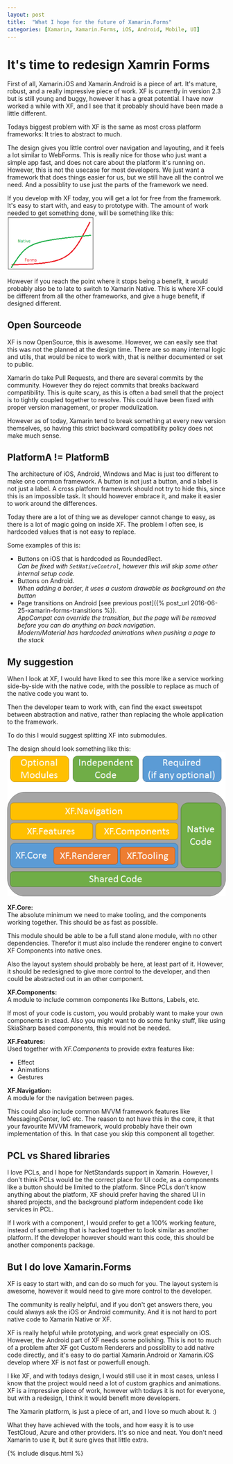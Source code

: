 ```yaml
---
layout: post
title:  "What I hope for the future of Xamarin.Forms"
categories: [Xamarin, Xamarin.Forms, iOS, Android, Mobile, UI]
---
```


# It's time to redesign Xamrin Forms
First of all, Xamarin.iOS and Xamarin.Android is a piece of art. It's mature, robust, and a really impressive piece of work.
XF is currently in version 2.3 but is still young and buggy, however it has a great potential.
I have now worked a while with XF, and I see that it probably should have been made a little different.

Todays biggest problem with XF is the same as most cross platform frameworks: It tries to abstract to much.

The design gives you little control over navigation and layouting, and it feels a lot similar to WebForms.
This is really nice for those who just want a simple app fast, and does not care about the platform it's running on.
However, this is not the usecase for most developers. We just want a framework that does things easier for us, but we still have all the control we need.
And a possiblity to use just the parts of the framework we need.

If you develop with XF today, you will get a lot for free from the framework.
It's easy to start with, and easy to prototype with.
The amount of work needed to get something done, will be something like this:<br />
<img src="/images/2016-11-27-forms_graph.png" alt="image of a eddystone-url notification" width="200" />

However if you reach the point where it stops being a benefit, it would probably also be to late to switch to Xamarin Native.
This is where XF could be different from all the other frameworks, and give a huge benefit, if designed different.

## Open Sourceode

XF is now OpenSource, this is awesome.
However, we can easily see that this was not the planned at the design time.
There are so many internal logic and utils, that would be nice to work with, that is neither documented or set to public.

Xamarin do take Pull Requests, and there are several commits by the community.
However they do reject commits that breaks backward compatibility.
This is quite scary, as this is often a bad smell that the project is to tightly coupled together to resolve.
This could have been fixed with proper version management, or proper modulization.

However as of today, Xamarin tend to break something at every new version themselves, so having this strict backward compatibility policy does not make much sense.

## PlatformA != PlatformB

The architecture of iOS, Android, Windows and Mac is just too different to make one common framework. A button is not just a button, and a label is not just a label.
A cross platform framework should not try to hide this, since this is an impossible task.
It should however embrace it, and make it easier to work around the differences.

Today there are a lot of thing we as developer cannot change to easy, as there is a lot of magic going on inside XF.
The problem I often see, is hardcoded values that is not easy to replace.

Some examples of this is:

- Buttons on iOS that is hardcoded as RoundedRect.<br />
*Can be fixed with <code>SetNativeControl</code>, however this will skip some other internal setup code.*
- Buttons on Android.<br />
*When adding a border, it uses a custom drawable as background on the button*
- Page transitions on Android [see previous post]({% post_url 2016-06-25-xamarin-forms-transitions %}).<br />
*AppCompat can override the transition, but the page will be removed before you can do anything on back navigation.*<br />
*Modern/Material has hardcoded animations when pushing a page to the stack*

## My suggestion

When I look at XF, I would have liked to see this more like a service working side-by-side with the native code,
with the possible to replace as much of the native code you want to.

Then the developer team to work with, can find the exact sweetspot between abstraction and native, rather than replacing the whole application to the framework.

To do this I would suggest splitting XF into submodules.

The design should look something like this:<br />
<img src="/images/2016-11-27-xamarin-design.png" alt="image of a eddystone-url notification" />

**XF.Core:**<br />
The absolute minimum we need to make tooling, and the components working together.
This should be as fast as possible.

This module should be able to be a full stand alone module, with no other dependencies.
Therefor it must also include the renderer engine to convert XF Components into native ones.

Also the layout system should probably be here, at least part of it.
However, it should be redesigned to give more control to the developer, and then could be abstracted out in an other component.

**XF.Components:**<br />
A module to include common components like Buttons, Labels, etc.

If most of your code is custom, you would probably want to make your own components in stead.
Also you might want to do some funky stuff, like using SkiaSharp based components, this would not be needed.

**XF.Features:**<br />
Used together with *XF.Components* to provide extra features like:

- Effect
- Animations
- Gestures

**XF.Navigation:**<br />
A module for the navigation between pages.

This could also include common MVVM framework features like MessagingCenter, IoC etc.
The reason to not have this in the core, it that your favourite MVVM framework, would probably have their own implementation of this. In that case you skip this component all together.

## PCL vs Shared libraries
I love PCLs, and I hope for NetStandards support in Xamarin.
However, I don't think PCLs would be the correct place for UI code, as a components like a button should be limited to the platform.
Since PCLs don't know anything about the platform, XF should prefer having the shared UI in shared projects, and the background platform independent code like services in PCL.

If I work with a component, I would prefer to get a 100% working feature, instead of something that is hacked together to look similar as another platform.
If the developer however should want this code, this should be another components package.

## But I do love Xamarin.Forms
XF is easy to start with, and can do so much for you.
The layout system is awesome, however it would need to give more control to the developer.

The community is really helpful, and if you don't get answers there, you could always ask the iOS or Android community.
And it is not hard to port native code to Xamarin Native or XF.

XF is really helpful while prototyping, and work great especially on iOS.
However, the Android part of XF needs some polishing.
This is not to much of a problem after XF got Custom Renderers and possiblity to add native code directly, and it's easy to do partial Xamarin.Android or Xamarin.iOS develop where XF is not fast or powerfull enough.

I like XF, and with todays design, I would still use it in most cases, unless I know that the project would need a lot of custom graphics and animations.
XF is a impressive piece of work, however with todays it is not for everyone, but with a redesign, I think it would benefit more developers.

The Xamarin platform, is just a piece of art, and I love so much about it. :)

What they have achieved with the tools, and how easy it is to use TestCloud, Azure and other providers.
It's so nice and neat. You don't need Xamarin to use it, but it sure gives that little extra.

{% include disqus.html %}
